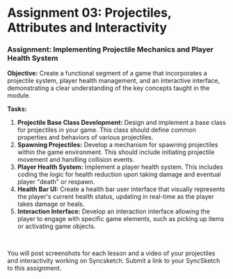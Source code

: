# Assignment 03: Projectiles, Attributes and Interactivity

<h3>Assignment: Implementing Projectile Mechanics and Player Health System</h3>
<p><strong>Objective:</strong> Create a functional segment of a game that incorporates a projectile system, player health management, and an interactive interface, demonstrating a clear understanding of the key concepts taught in the module.</p>
<p><strong>Tasks:</strong></p>
<ol>
<li>
<strong>Projectile Base Class Development:</strong> Design and implement a base class for projectiles in your game. This class should define common properties and behaviors of various projectiles.</li>
<li>
<strong>Spawning Projectiles:</strong> Develop a mechanism for spawning projectiles within the game environment. This should include initiating projectile movement and handling collision events.</li>
<li>
<strong>Player Health System:</strong> Implement a player health system. This includes coding the logic for health reduction upon taking damage and eventual player "death" or respawn.</li>
<li>
<strong>Health Bar UI:</strong> Create a health bar user interface that visually represents the player's current health status, updating in real-time as the player takes damage or heals.</li>
<li>
<strong>Interaction Interface:</strong> Develop an interaction interface allowing the player to engage with specific game elements, such as picking up items or activating game objects.</li>
</ol>
<p>&nbsp;</p>
<p>You will post screenshots for each lesson and a video of your projectiles and interactivity working on Syncsketch. Submit a link to your SyncSketch to this assignment.</p>